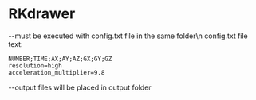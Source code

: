 # RKdrawer
--must be executed with config.txt file in the same folder\n
config.txt file text:
```
NUMBER;TIME;AX;AY;AZ;GX;GY;GZ
resolution=high
acceleration_multiplier=9.8
```
--output files will be placed in output folder
